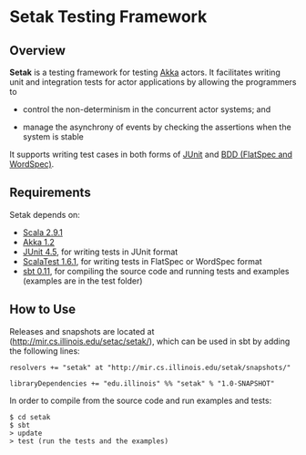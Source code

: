 Setak Testing Framework
========================

Overview
---------

__Setak__ is a testing framework for testing [Akka](http://akka.io) actors. 
It facilitates writing unit and integration tests for actor applications by allowing the programmers to 

- control the non-determinism in the concurrent actor systems; and 

- manage the asynchrony of events by checking the assertions when the system is stable

It supports writing test cases in both forms of [JUnit](http://junit.sourceforge.net/) and [BDD (FlatSpec and WordSpec)](http://www.scalatest.org).


Requirements
--------------

Setak depends on:

- [Scala 2.9.1](http://www.scala-lang.org/)
- [Akka 1.2](http://akka.io/)
- [JUnit 4.5](http://junit.sourceforge.net), for writing tests in JUnit format
- [ScalaTest 1.6.1](http://www.scalatest.org), for writing tests in FlatSpec or WordSpec format
- [sbt 0.11](https://github.com/harrah/xsbt/wiki), for compiling the source code and running tests and examples (examples are in the test folder)


How to Use
--------------
Releases and snapshots are located at (http://mir.cs.illinois.edu/setac/setak/), 
which can be used in sbt by adding the following lines:

    resolvers += "setak" at "http://mir.cs.illinois.edu/setak/snapshots/"
    
    libraryDependencies += "edu.illinois" %% "setak" % "1.0-SNAPSHOT"

In order to compile from the source code and run examples and tests: 

    $ cd setak
    $ sbt
    > update
    > test (run the tests and the examples)
